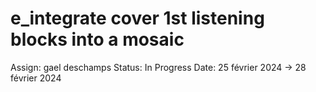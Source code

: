# e_integrate cover 1st listening blocks into a mosaic

Assign: gael deschamps
Status: In Progress
Date: 25 février 2024 → 28 février 2024